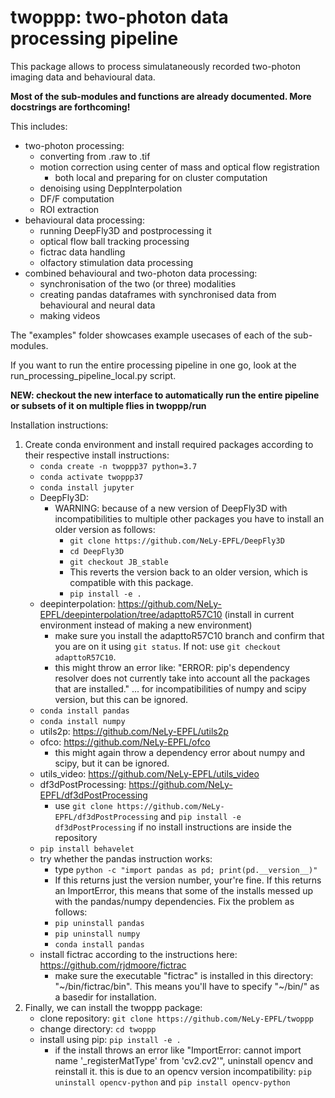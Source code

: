 # twoppp: **two-p**hoton data **p**rocessing **p**ipeline

This package allows to process simulataneously recorded two-photon imaging data and behavioural data.

**Most of the sub-modules and functions are already documented. More docstrings are forthcoming!**

This includes:
* two-photon processing:
    * converting from .raw to .tif
    * motion correction using center of mass and optical flow registration
        * both local and preparing for on cluster computation
    * denoising using DeppInterpolation
    * DF/F computation
    * ROI extraction
* behavioural data processing:
    * running DeepFly3D and postprocessing it
    * optical flow ball tracking processing
    * fictrac data handling
    * olfactory stimulation data processing
* combined behavioural and two-photon data processing:
    * synchronisation of the two (or three) modalities
    * creating pandas dataframes with synchronised data from behavioural and neural data
    * making videos

The "examples" folder showcases example usecases of each of the sub-modules.

If you want to run the entire processing pipeline in one go, look at the run_processing_pipeline_local.py script.

**NEW: checkout the new interface to automatically run the entire pipeline or subsets of it on multiple flies in twoppp/run**

Installation instructions:
1. Create conda environment and install required packages according to their respective install instructions:
    - ```conda create -n twoppp37 python=3.7```
    - ```conda activate twoppp37```
    - ```conda install jupyter```
    - DeepFly3D:
        - WARNING: because of a new version of DeepFly3D with incompatibilities to multiple other packages you have to install an older version as follows:
            - ```git clone https://github.com/NeLy-EPFL/DeepFly3D```
            - ```cd DeepFly3D```
            - ```git checkout JB_stable```
            - This reverts the version back to an older version, which is compatible with this package.
            - ```pip install -e .```
    - deepinterpolation: https://github.com/NeLy-EPFL/deepinterpolation/tree/adapttoR57C10 (install in current environment instead of making a new environment)
        - make sure you install the adapttoR57C10 branch and confirm that you are on it using ```git status```. If not: use ```git checkout adapttoR57C10```.
        - this might throw an error like: "ERROR: pip's dependency resolver does not currently take into account all the packages that are installed." ... for incompatibilities of numpy and scipy version, but this can be ignored.
    - ```conda install pandas```
    - ```conda install numpy```
    - utils2p: https://github.com/NeLy-EPFL/utils2p
    - ofco: https://github.com/NeLy-EPFL/ofco
        - this might again throw a dependency error about numpy and scipy, but it can be ignored.
    - utils_video: https://github.com/NeLy-EPFL/utils_video
    - df3dPostProcessing: https://github.com/NeLy-EPFL/df3dPostProcessing
        - use ```git clone https://github.com/NeLy-EPFL/df3dPostProcessing``` and ```pip install -e df3dPostProcessing``` if no install instructions are inside the repository
    - ```pip install behavelet```
    - try whether the pandas instruction works:
        - type ```python -c "import pandas as pd; print(pd.__version__)"```
        - If this returns just the version number, your're fine. If this returns an ImportError, this means that some of the installs messed up with the pandas/numpy dependencies. Fix the problem as follows:
        - ```pip uninstall pandas```
        - ```pip uninstall numpy```
        - ```conda install pandas```
    - install fictrac according to the instructions here: https://github.com/rjdmoore/fictrac
        - make sure the executable "fictrac" is installed in this directory: "\~/bin/fictrac/bin". This means you'll have to specify "\~/bin/" as a basedir for installation.
2. Finally, we can install the twoppp package:
    - clone repository: ```git clone https://github.com/NeLy-EPFL/twoppp```
    - change directory: ```cd twoppp```
    - install using pip: ```pip install -e .```
        - if the install throws an error like "ImportError: cannot import name '_registerMatType' from 'cv2.cv2'", uninstall opencv and reinstall it. this is due to an opencv version incompatibility: ```pip uninstall opencv-python``` and ```pip install opencv-python```
